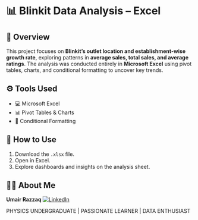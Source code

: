 # 📊 Blinkit Data Analysis – Excel  

## 📌 Overview  
This project focuses on **Blinkit’s outlet location and establishment-wise growth rate**, exploring patterns in **average sales, total sales, and average ratings**. The analysis was conducted entirely in **Microsoft Excel** using pivot tables, charts, and conditional formatting to uncover key trends.  



## ⚙️ Tools Used  
- 💻 Microsoft Excel  
- 📊 Pivot Tables & Charts  
- 📑 Conditional Formatting  



## 🚀 How to Use  
1. Download the `.xlsx` file.  
2. Open in Excel.  
3. Explore dashboards and insights on the analysis sheet.  


## 🙋‍♂️ About Me  
**Umair Razzaq** [![LinkedIn](https://img.icons8.com/ios-filled/20/0e76a8/linkedin.png)](https://www.linkedin.com/in/umair-razzaq-78765235a)  

PHYSICS UNDERGRADUATE | PASSIONATE LEARNER | DATA ENTHUSIAST
